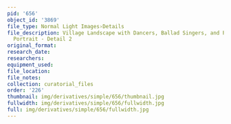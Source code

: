 ```yaml
---
pid: '656'
object_id: '3869'
file_type: Normal Light Images›Details
file_description: Village Landscape with Dancers, Ballad Singers, and Possible Self
  Portrait - Detail 2
original_format:
research_date:
researchers:
equipment_used:
file_location:
file_notes:
collection: curatorial_files
order: '226'
thumbnail: img/derivatives/simple/656/thumbnail.jpg
fullwidth: img/derivatives/simple/656/fullwidth.jpg
full: img/derivatives/simple/656/fullwidth.jpg
---
```

